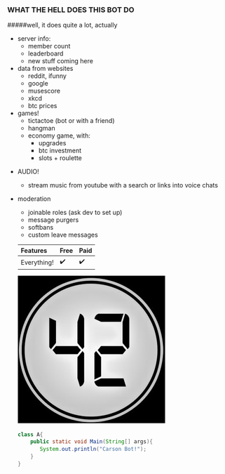 ### WHAT THE HELL DOES THIS BOT DO
#####well, it does quite a lot, actually


* server info:
  - member count
  - leaderboard
  - new stuff coming here
* data from websites
  - reddit, ifunny
  - google 
  - musescore
  - xkcd
  - btc prices
 * games!
   - tictactoe (bot or with a friend)
   - hangman
   - economy game, with:
     - upgrades
     - btc investment
     - slots + roulette
 - AUDIO!
   - stream music from youtube with a search or links into voice chats
 - moderation
   - joinable roles (ask dev to set up)
   - message purgers
   - softbans
   - custom leave messages
   
   Features | Free | Paid
   ---------|------|-----
   Everything! | :heavy_check_mark: |  :heavy_check_mark:
   
    ![profile pic](profile.jpg)
    
    ```java
    class A{
        public static void Main(String[] args){
           System.out.println("Carson Bot!");
        }
    }
    ```